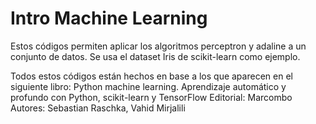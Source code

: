 # Intro Machine Learning
Estos códigos permiten aplicar los algoritmos perceptron y adaline a un conjunto de datos. 
Se usa el dataset Iris de scikit-learn como ejemplo.

Todos estos códigos están hechos en base a los que aparecen en el siguiente libro:
Python machine learning. Aprendizaje automático y profundo con Python, scikit-learn y TensorFlow
Editorial: Marcombo
Autores: Sebastian Raschka, Vahid Mirjalili
